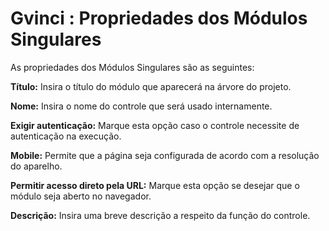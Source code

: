 # Gvinci : Propriedades dos Módulos Singulares

As propriedades dos Módulos Singulares são as seguintes:

**Título:** Insira o título do módulo que aparecerá na árvore do projeto.

**Nome:** Insira o nome do controle que será usado internamente.

**Exigir autenticação:** Marque esta opção caso o controle necessite de autenticação na execução.

**Mobile:** Permite que a página seja configurada de acordo com a resolução do aparelho.

**Permitir acesso direto pela URL:** Marque esta opção se desejar que o módulo seja aberto no navegador.

**Descrição:** Insira uma breve descrição a respeito da função do controle.

